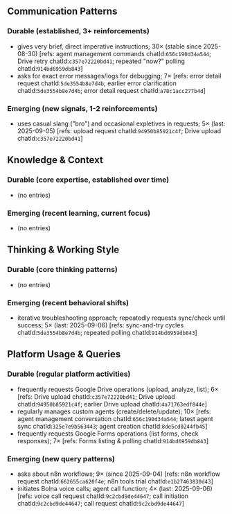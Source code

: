 ## Communication Patterns
### Durable (established, 3+ reinforcements)
- gives very brief, direct imperative instructions; 30× (stable since 2025-08-30) [refs: agent management commands chatId:`656c190d34a544`; Drive retry chatId:`c357e72220bd41`; repeated "now?" polling chatId:`914bd6959db843`]
- asks for exact error messages/logs for debugging; 7× [refs: error detail request chatId:`5de3554b8e7d4b`; earlier error clarification chatId:`5de3554b8e7d4b`; error detail request chatId:`a78c1acc277b4d`]

### Emerging (new signals, 1-2 reinforcements)
- uses casual slang ("bro") and occasional expletives in requests; 5× (last: 2025-09-05) [refs: upload request chatId:`94950b85921c4f`; Drive upload chatId:`c357e72220bd41`]

## Knowledge & Context
### Durable (core expertise, established over time)
- (no entries)

### Emerging (recent learning, current focus)
- (no entries)

## Thinking & Working Style
### Durable (core thinking patterns)
- (no entries)

### Emerging (recent behavioral shifts)
- iterative troubleshooting approach; repeatedly requests sync/check until success; 5× (last: 2025-09-06) [refs: sync-and-try cycles chatId:`5de3554b8e7d4b`; repeated polling chatId:`914bd6959db843`]

## Platform Usage & Queries
### Durable (regular platform activities)
- frequently requests Google Drive operations (upload, analyze, list); 6× [refs: Drive upload chatId:`c357e72220bd41`; Drive upload chatId:`94950b85921c4f`; earlier Drive upload chatId:`4a71763edf844e`]
- regularly manages custom agents (create/delete/update); 10× [refs: agent management conversation chatId:`656c190d34a544`; latest agent sync chatId:`325e7e9b563443`; agent creation chatId:`8de5cd0244fb45`]
- frequently requests Google Forms operations (list forms, check responses); 7× [refs: Forms listing & polling chatId:`914bd6959db843`]

### Emerging (new query patterns)
- asks about n8n workflows; 9× (since 2025-09-04) [refs: n8n workflow request chatId:`662655ca620f4e`; n8n tools trial chatId:`e1b27463830d43`]
- initiates Bolna voice calls; agent call function; 4× (last: 2025-09-06) [refs: voice call request chatId:`9c2cbd9de44647`; call initiation chatId:`9c2cbd9de44647`; call request chatId:`9c2cbd9de44647`]